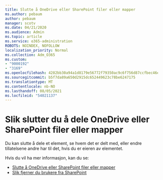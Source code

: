 ```yaml
---
title: Slutte å OneDrive eller SharePoint filer eller mapper
ms.author: pebaum
author: pebaum
manager: scotv
ms.date: 04/21/2020
ms.audience: Admin
ms.topic: article
ms.service: o365-administration
ROBOTS: NOINDEX, NOFOLLOW
localization_priority: Normal
ms.collection: Adm_O365
ms.custom:
- "9000192"
- "3169"
ms.openlocfilehash: 4282bb30a94a1d8179e56772f79350ac9c6f756d87ccfbec46e0418a3cc18612
ms.sourcegitcommit: b5f7da89a650d2915dc652449623c78be6247175
ms.translationtype: MT
ms.contentlocale: nb-NO
ms.lasthandoff: 08/05/2021
ms.locfileid: "54021137"
---
```

# <a name="how-to-stop-sharing-onedrive-or-sharepoint-files-or-folders"></a>Slik slutter du å dele OneDrive eller SharePoint filer eller mapper

Du kan slutte å dele et element, se hvem det er delt med, eller endre tillatelsene andre har til det, hvis du er eieren av elementet.

Hvis du vil ha mer informasjon, kan du se: 

- [Slutte å OneDrive eller SharePoint filer eller mapper](https://support.office.com/article/stop-sharing-onedrive-or-sharepoint-files-or-folders-or-change-permissions-0a36470f-d7fe-40a0-bd74-0ac6c1e13323)
- [Slik fjerner du brukere fra SharePoint](/sharepoint/remove-users)